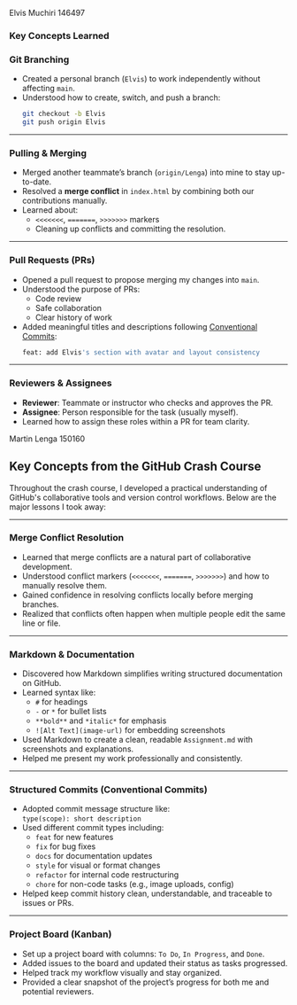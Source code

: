 Elvis Muchiri 146497 

### Key Concepts Learned

###  Git Branching
- Created a personal branch (`Elvis`) to work independently without affecting `main`.
- Understood how to create, switch, and push a branch:
  ```bash
  git checkout -b Elvis
  git push origin Elvis
  ```

---

###  Pulling & Merging
- Merged another teammate’s branch (`origin/Lenga`) into mine to stay up-to-date.
- Resolved a **merge conflict** in `index.html` by combining both our contributions manually.
- Learned about:
  - `<<<<<<<`, `=======`, `>>>>>>>` markers
  - Cleaning up conflicts and committing the resolution.

---

###  Pull Requests (PRs)
- Opened a pull request to propose merging my changes into `main`.
- Understood the purpose of PRs:
  - Code review
  - Safe collaboration
  - Clear history of work
- Added meaningful titles and descriptions following [Conventional Commits](https://gist.github.com/qoomon/5dfcdf8eec66a051ecd85625518cfd13):
  ```bash
  feat: add Elvis's section with avatar and layout consistency
  ```

---

### Reviewers & Assignees
- **Reviewer**: Teammate or instructor who checks and approves the PR.
- **Assignee**: Person responsible for the task (usually myself).
- Learned how to assign these roles within a PR for team clarity.

Martin Lenga 150160

## Key Concepts from the GitHub Crash Course

Throughout the crash course, I developed a practical understanding of GitHub's collaborative tools and version control workflows. Below are the major lessons I took away:

---

### Merge Conflict Resolution
- Learned that merge conflicts are a natural part of collaborative development.
- Understood conflict markers (`<<<<<<<`, `=======`, `>>>>>>>`) and how to manually resolve them.
- Gained confidence in resolving conflicts locally before merging branches.
- Realized that conflicts often happen when multiple people edit the same line or file.

---

### Markdown & Documentation
- Discovered how Markdown simplifies writing structured documentation on GitHub.
- Learned syntax like:
  - `#` for headings
  - `-` or `*` for bullet lists
  - `**bold**` and `*italic*` for emphasis
  - `![Alt Text](image-url)` for embedding screenshots
- Used Markdown to create a clean, readable `Assignment.md` with screenshots and explanations.
- Helped me present my work professionally and consistently.

---

### Structured Commits (Conventional Commits)
- Adopted commit message structure like:  
  `type(scope): short description`
- Used different commit types including:
  - `feat` for new features
  - `fix` for bug fixes
  - `docs` for documentation updates
  - `style` for visual or format changes
  - `refactor` for internal code restructuring
  - `chore` for non-code tasks (e.g., image uploads, config)
- Helped keep commit history clean, understandable, and traceable to issues or PRs.

---

### Project Board (Kanban)
- Set up a project board with columns: `To Do`, `In Progress`, and `Done`.
- Added issues to the board and updated their status as tasks progressed.
- Helped track my workflow visually and stay organized.
- Provided a clear snapshot of the project’s progress for both me and potential reviewers.
